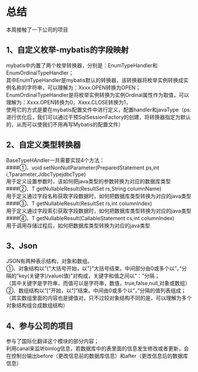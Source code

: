 # 总结
本周接触了一下公司的项目

## 1、自定义枚举-mybatis的字段映射
mybatis中内置了两个枚举转换器，分别是：EnumTypeHandler和EnumOrdinalTypeHandler；  
其中EnumTypeHandler是mybatis默认的转换器，该转换器将枚举实例转换成实例名称的字符串，可以理解为：Xxxx.OPEN转换为OPEN；  
EnumOrdinalTypeHandler是将枚举实例转换为实例Ordinal属性作为取值，可以理解为：Xxxx.OPEN转换为0，Xxxx.CLOSE转换为1，  
使用它的方式是要在mybatis配置文件中进行定义，配置handler和javaType（ps:进行优化后，我们可以通过干预SqlSessionFactory的创建，将转换器指定为默认的，从而可以使我们不用再写Mybatis的配置文件）

## 2、自定义类型转换器
BaseTypeHAndler<T>一共需要实现4个方法：  
####①、void setNonNullParameter(PreparedStatement ps,int i,Tparameter,JdbcTypejdbcType)  
用于定义设置参数时，该如何把java类型的参数转换为对应的数据库类型
####②、T getNullableResult(ResultSet rs,String columnName)  
用于定义通过字段名称获取字段数据时，如何把数据库类型转换为对应的java类型  
####③、T getNullableResult(ResultSet rs,int columnIndex)  
用于定义通过字段索引获取字段数据时，如何把数据库类型转换为对应的java类型  
####④、T getNullableResult(CallableStatement cs,int columnIndex)  
用于调用存储过程后，如何把数据库类型转换为对应的java类型
  
## 3、Json
JSON有两种表示结构，对象和数组。  
①、对象结构以”{”大括号开始，以”}”大括号结束。中间部分由0或多个以”，”分隔的”key(关键字)/value(值)”对构成，关键字和值之间以”：”分隔；  
（其中关键字是字符串，而值可以是字符串，数值，true,false,null,对象或数组）  
②、数组结构以”[”开始，以”]”结束。中间由0或多个以”，”分隔的值列表组成；  
（其实数组里面的内容也是键值对，只不过较对象结构不同的是，可以理解为多个对象结构组合成数组结构）

## 4、参与公司的项目
参与了国际化翻译这个模块的部分内容；  
利用canal来监听binlog信息，若数据库中的表里面的信息发生修改或者更新，会在控制台输出before（更改信息前的数据库信息）和after（更改信息后的数据库信息）  
